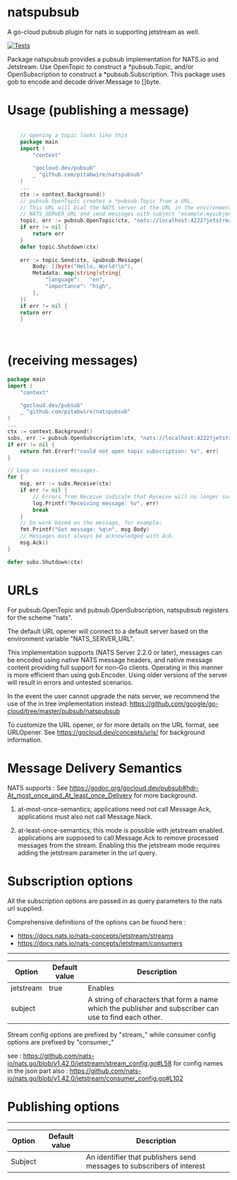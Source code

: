 # natspubsub
A go-cloud pubsub plugin for nats io supporting jetstream as well.

[![Tests](https://github.com/pitabwire/natspubsub/actions/workflows/tests.yml/badge.svg?branch=main)](https://github.com/pitabwire/natspubsub/actions/workflows/tests.yml) 


Package natspubsub provides a pubsub implementation for NATS.io and Jetstream. 
Use OpenTopic to construct a *pubsub.Topic, and/or OpenSubscription to construct a
*pubsub.Subscription. This package uses gob to encode and decode driver.Message to
[]byte.

# Usage (publishing a message)

```go

    // opening a topic looks like this
	package main 
    import (
        "context"
    
        "gocloud.dev/pubsub"
        _ "github.com/pitabwire/natspubsub"
    )
	...
	ctx := context.Background()
    // pubsub.OpenTopic creates a *pubsub.Topic from a URL.
    // This URL will Dial the NATS server at the URL in the environment variable
    // NATS_SERVER_URL and send messages with subject "example.mysubject".
    topic, err := pubsub.OpenTopic(ctx, "nats://localhost:4222?jetstream=true&stream_name=example&subject=example.mysubject")
    if err != nil {
        return err
    }
	defer topic.Shutdown(ctx)
	
    err := topic.Send(ctx, &pubsub.Message{
        Body: []byte("Hello, World!\n"),
        Metadata: map[string]string{
            "language":   "en",
            "importance": "high",
        },
    })
    if err != nil {
    return err
    }
    
    
```

# (receiving messages)

```go
package main
import (
    "context"

    "gocloud.dev/pubsub"
    _ "github.com/pitabwire/natspubsub"
)
...
ctx := context.Background()
subs, err := pubsub.OpenSubscription(ctx, "nats://localhost:4222?jetstream=true&stream_name=example&subject=example.mysubject")
if err != nil {
    return fmt.Errorf("could not open topic subscription: %v", err)
}

// Loop on received messages.
for {
    msg, err := subs.Receive(ctx)
    if err != nil {
        // Errors from Receive indicate that Receive will no longer succeed.
        log.Printf("Receiving message: %v", err)
        break
    }
    // Do work based on the message, for example:
    fmt.Printf("Got message: %q\n", msg.Body)
    // Messages must always be acknowledged with Ack.
    msg.Ack()
}

defer subs.Shutdown(ctx)


```


# URLs

For pubsub.OpenTopic and pubsub.OpenSubscription, natspubsub registers
for the scheme "nats". 

The default URL opener will connect to a default server based on the
environment variable "NATS_SERVER_URL".

This implementation supports (NATS Server 2.2.0 or later), messages can
be encoded using native NATS message headers, and native message content
providing full support for non-Go clients. Operating in this manner is  more 
efficient than using gob.Encoder. Using older versions of the server will result in 
errors and untested scenarios. 

In the event the user cannot upgrade the nats server, we recommend the use of 
the in tree implementation instead: https://github.com/google/go-cloud/tree/master/pubsub/natspubsub

To customize the URL opener, or for more details on the URL format,
see URLOpener.
See https://gocloud.dev/concepts/urls/ for background information.

# Message Delivery Semantics

NATS supports :
See https://godoc.org/gocloud.dev/pubsub#hdr-At_most_once_and_At_least_once_Delivery
for more background.

  1. at-most-once-semantics; applications need not call Message.Ack, applications must also
       not call Message.Nack. 

  2. at-least-once-semantics; this mode is possible with jetstream enabled. 
     applications are supposed to call Message.Ack to remove processed messages from the stream.
     Enabling this the jetstream mode requires adding the jetstream parameter in the url query.


# Subscription options

All the subscription options are passed in as query parameters to the nats url supplied.

Comprehensive definitions of the options can be found here : 
  - https://docs.nats.io/nats-concepts/jetstream/streams
  - https://docs.nats.io/nats-concepts/jetstream/consumers

---------------------------------------------------------------------------------------------------------------------------------------------------------------------------------------------------------------------------------------------------------------------------------------
| Option                           | Default value |                Description 
|----------------------------------|---------------|----------------------------------------------------------------------------------------------------------------------------------------------------------------------------------------------------------------------------
| jetstream                        | true          | Enables 
| subject                          |               | A string of characters that form a name which the publisher and subscriber can use to find each other.                                                                                                                                         

Stream config options are prefixed by "stream_" while consumer config options are prefixed by "consumer_"

see : https://github.com/nats-io/nats.go/blob/v1.42.0/jetstream/stream_config.go#L58 for config names in the json part
also : https://github.com/nats-io/nats.go/blob/v1.42.0/jetstream/consumer_config.go#L102 


# Publishing options
     
---------------------------------------------------------------------------------------------------------------------------------------------------------------------------------------------------------------------------------------------------------------------------------------
| Option | Default value |                Description 
|--------|---------------|----------------------------------------------------------------------------------------------------------------------------------------------------------------------------------------------------------------------------
| Subject       |               | An identifier that publishers send messages to subscribers of interest

